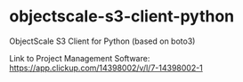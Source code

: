 # objectscale-s3-client-python
ObjectScale S3 Client for Python (based on boto3)

Link to Project Management Software: https://app.clickup.com/14398002/v/l/7-14398002-1


